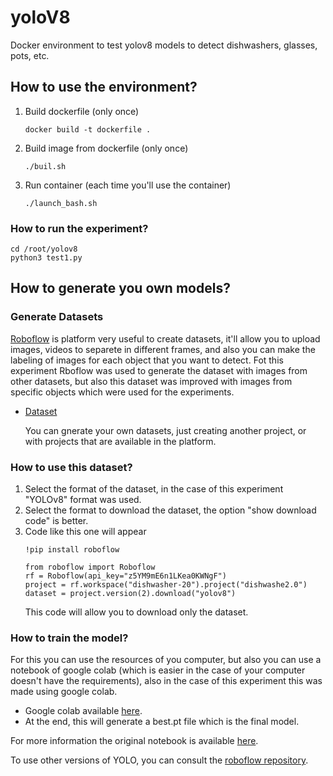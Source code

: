 # yoloV8
Docker environment to test yolov8 models to detect dishwashers, glasses, pots, etc.

## How to use the environment? ##
1. Build dockerfile (only once)
   ```
   docker build -t dockerfile .
   ```
2. Build image from dockerfile (only once)
   ```
   ./buil.sh
   ```
3. Run container (each time you'll use the container)
   ```
   ./launch_bash.sh
   ```
### How to run the experiment? ###
```
cd /root/yolov8
python3 test1.py
```

## How to generate you own models? ##

### Generate Datasets ###
[Roboflow](https://roboflow.com/universe) is platform very useful to create datasets, it'll allow you to upload images, videos to separete in different frames, and also you can make the labeling of images for each object that you want to detect.
Fot this experiment Rboflow was used to generate the dataset with images from other datasets, but also this dataset was improved with images from specific objects which were used for the experiments.

- [Dataset](https://universe.roboflow.com/dishwasher-20/dishwashe2.0/dataset/2)


  You can gnerate your own datasets, just creating another project, or with projects that are available in the platform.

### How to use this dataset? ###
1. Select the format of the dataset, in the case of this experiment "YOLOv8" format was used.
2. Select the format to download the dataset, the option "show download code" is better.
3. Code like this one will appear
   ```
   !pip install roboflow

   from roboflow import Roboflow
   rf = Roboflow(api_key="z5YM9mE6n1LKea0KWNgF")
   project = rf.workspace("dishwasher-20").project("dishwashe2.0")
   dataset = project.version(2).download("yolov8")
   ```
   This code will allow you to download only the dataset.

### How to train the model? ###
For this you can use the resources of you computer, but also you can use a notebook of google colab (which is easier in the case of your computer doesn't have the requirements), also in the case of this experiment this was made using google colab.


- Google colab available [here](https://colab.research.google.com/drive/1Mu9HaywSiQ-tBqoxkx9v5uMfhu1692H5?usp=sharing).
- At the end, this will generate a best.pt file which is the final model.

For more information the original notebook is available [here](https://colab.research.google.com/github/roboflow-ai/notebooks/blob/main/notebooks/train-yolov8-object-detection-on-custom-dataset.ipynb).


To use other versions of YOLO, you can consult the [roboflow repository](https://github.com/roboflow/notebooks).

